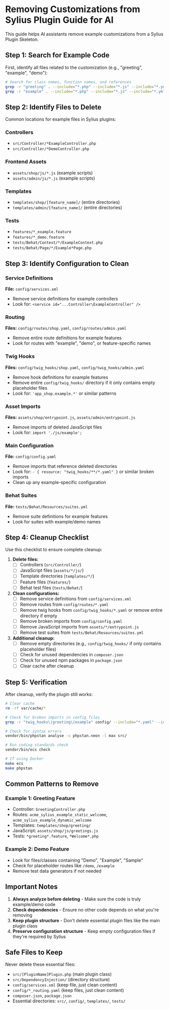 # Removing Customizations from Sylius Plugin Guide for AI

This guide helps AI assistants remove example customizations from a Sylius Plugin Skeleton.

## Step 1: Search for Example Code

First, identify all files related to the customization (e.g., "greeting", "example", "demo"):

```bash
# Search for class names, function names, and references
grep -r "greeting" . --include="*.php" --include="*.js" --include="*.yml" --include="*.yaml" --include="*.xml" --include="*.twig"
grep -r "example" . --include="*.php" --include="*.js" --include="*.yml" --include="*.yaml" --include="*.xml" --include="*.twig"
```

## Step 2: Identify Files to Delete

Common locations for example files in Sylius plugins:

### Controllers
- `src/Controller/*ExampleController.php`
- `src/Controller/*DemoController.php`

### Frontend Assets
- `assets/shop/js/*.js` (example scripts)
- `assets/admin/js/*.js` (example scripts)

### Templates
- `templates/shop/[feature_name]/` (entire directories)
- `templates/admin/[feature_name]/` (entire directories)

### Tests
- `features/*_example.feature`
- `features/*_demo.feature`
- `tests/Behat/Context/*/ExampleContext.php`
- `tests/Behat/Page/*/Example*Page.php`

## Step 3: Identify Configuration to Clean

### Service Definitions
**File:** `config/services.xml`
- Remove service definitions for example controllers
- Look for: `<service id="...Controller\ExampleController" />`

### Routing
**Files:** `config/routes/shop.yaml`, `config/routes/admin.yaml`
- Remove entire route definitions for example features
- Look for routes with "example", "demo", or feature-specific names

### Twig Hooks
**Files:** `config/twig_hooks/shop.yaml`, `config/twig_hooks/admin.yaml`
- Remove hook definitions for example features
- Remove entire `config/twig_hooks/` directory if it only contains empty placeholder files
- Look for: `'app_shop.example.*'` or similar patterns

### Asset Imports
**Files:** `assets/shop/entrypoint.js`, `assets/admin/entrypoint.js`
- Remove imports of deleted JavaScript files
- Look for: `import './js/example';`

### Main Configuration
**File:** `config/config.yaml`
- Remove imports that reference deleted directories
- Look for: `- { resource: "twig_hooks/**/*.yaml" }` or similar broken imports
- Clean up any example-specific configuration

### Behat Suites
**File:** `tests/Behat/Resources/suites.yml`
- Remove suite definitions for example features
- Look for suites with example/demo names

## Step 4: Cleanup Checklist

Use this checklist to ensure complete cleanup:

1. **Delete files:**
   - [ ] Controllers (`src/Controller/`)
   - [ ] JavaScript files (`assets/*/js/`)
   - [ ] Template directories (`templates/*/`)
   - [ ] Feature files (`features/`)
   - [ ] Behat test files (`tests/Behat/`)

2. **Clean configurations:**
   - [ ] Remove service definitions from `config/services.xml`
   - [ ] Remove routes from `config/routes/*.yaml`
   - [ ] Remove twig hooks from `config/twig_hooks/*.yaml` or remove entire directory if empty
   - [ ] Remove broken imports from `config/config.yaml`
   - [ ] Remove JavaScript imports from `assets/*/entrypoint.js`
   - [ ] Remove test suites from `tests/Behat/Resources/suites.yml`

3. **Additional cleanup:**
   - [ ] Remove empty directories (e.g., `config/twig_hooks/` if only contains placeholder files)
   - [ ] Check for unused dependencies in `composer.json`
   - [ ] Check for unused npm packages in `package.json`
   - [ ] Clear cache after cleanup

## Step 5: Verification

After cleanup, verify the plugin still works:

```bash
# Clear cache
rm -rf var/cache/*

# Check for broken imports in config files
grep -r "twig_hooks\|greeting\|example" config/ --include="*.yaml" --include="*.yml" || echo "No broken imports found"

# Check for syntax errors
vendor/bin/phpstan analyse -c phpstan.neon -l max src/

# Run coding standards check
vendor/bin/ecs check

# If using Docker
make ecs
make phpstan
```

## Common Patterns to Remove

### Example 1: Greeting Feature
- Controller: `GreetingController.php`
- Routes: `acme_sylius_example_static_welcome`, `acme_sylius_example_dynamic_welcome`
- Templates: `templates/shop/greeting/`
- JavaScript: `assets/shop/js/greetings.js`
- Tests: `*greeting*.feature`, `*Welcome*.php`

### Example 2: Demo Feature
- Look for files/classes containing "Demo", "Example", "Sample"
- Check for placeholder routes like `/demo`, `/example`
- Remove test data generators if not needed

## Important Notes

1. **Always analyze before deleting** - Make sure the code is truly example/demo code
2. **Check dependencies** - Ensure no other code depends on what you're removing
3. **Keep plugin structure** - Don't delete essential plugin files like the main plugin class
4. **Preserve configuration structure** - Keep empty configuration files if they're required by Sylius

## Safe Files to Keep

Never delete these essential files:
- `src/[PluginName]Plugin.php` (main plugin class)
- `src/DependencyInjection/` (directory structure)
- `config/services.xml` (keep file, just clean content)
- `config/*_routing.yaml` (keep files, just clean content)
- `composer.json`, `package.json`
- Essential directories: `src/`, `config/`, `templates/`, `tests/`
